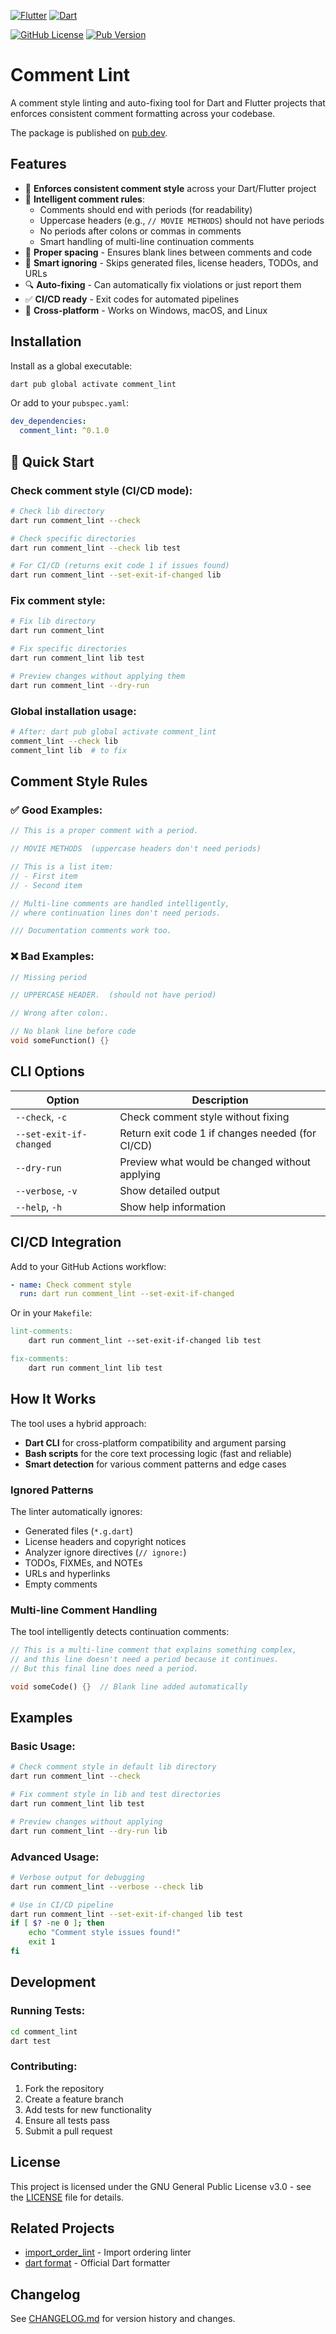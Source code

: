 [![Flutter](https://img.shields.io/badge/Flutter-%2302569B.svg?style=for-the-badge&logo=Flutter&logoColor=white)](https://flutter.dev)
[![Dart](https://img.shields.io/badge/dart-%230175C2.svg?style=for-the-badge&logo=dart&logoColor=white)](https://dart.dev)

[![GitHub License](https://img.shields.io/github/license/anusii/comment_lint)](https://raw.githubusercontent.com/anusii/comment_lint/main/LICENSE)
[![Pub Version](https://img.shields.io/pub/v/comment_lint?label=pub.dev&labelColor=333940&logo=flutter)](https://pub.dev/packages/comment_lint)

# Comment Lint

A comment style linting and auto-fixing tool for Dart and Flutter projects that enforces consistent comment formatting across your codebase.

The package is published on [pub.dev](https://pub.dev/packages/comment_lint).

## Features

- 🔧 **Enforces consistent comment style** across your Dart/Flutter project
- 📝 **Intelligent comment rules**:
  - Comments should end with periods (for readability)
  - Uppercase headers (e.g., `// MOVIE METHODS`) should not have periods
  - No periods after colons or commas in comments
  - Smart handling of multi-line continuation comments
- 📏 **Proper spacing** - Ensures blank lines between comments and code
- 🎯 **Smart ignoring** - Skips generated files, license headers, TODOs, and URLs
- 🔍 **Auto-fixing** - Can automatically fix violations or just report them
- ✅ **CI/CD ready** - Exit codes for automated pipelines
- 🚀 **Cross-platform** - Works on Windows, macOS, and Linux

## Installation

Install as a global executable:

```bash
dart pub global activate comment_lint
```

Or add to your `pubspec.yaml`:

```yaml
dev_dependencies:
  comment_lint: ^0.1.0
```

## 🎯 Quick Start

### Check comment style (CI/CD mode):
```bash
# Check lib directory
dart run comment_lint --check

# Check specific directories
dart run comment_lint --check lib test

# For CI/CD (returns exit code 1 if issues found)
dart run comment_lint --set-exit-if-changed lib
```

### Fix comment style:
```bash
# Fix lib directory
dart run comment_lint

# Fix specific directories
dart run comment_lint lib test

# Preview changes without applying them
dart run comment_lint --dry-run
```

### Global installation usage:
```bash
# After: dart pub global activate comment_lint
comment_lint --check lib
comment_lint lib  # to fix
```

## Comment Style Rules

### ✅ Good Examples:
```dart
// This is a proper comment with a period.

// MOVIE METHODS  (uppercase headers don't need periods)

// This is a list item:
// - First item
// - Second item

// Multi-line comments are handled intelligently,
// where continuation lines don't need periods.

/// Documentation comments work too.
```

### ❌ Bad Examples:
```dart
// Missing period

// UPPERCASE HEADER.  (should not have period)

// Wrong after colon:.

// No blank line before code
void someFunction() {}
```

## CLI Options

| Option | Description |
|--------|-------------|
| `--check`, `-c` | Check comment style without fixing |
| `--set-exit-if-changed` | Return exit code 1 if changes needed (for CI/CD) |
| `--dry-run` | Preview what would be changed without applying |
| `--verbose`, `-v` | Show detailed output |
| `--help`, `-h` | Show help information |

## CI/CD Integration

Add to your GitHub Actions workflow:

```yaml
- name: Check comment style
  run: dart run comment_lint --set-exit-if-changed
```

Or in your `Makefile`:

```makefile
lint-comments:
	dart run comment_lint --set-exit-if-changed lib test

fix-comments:
	dart run comment_lint lib test
```

## How It Works

The tool uses a hybrid approach:
- **Dart CLI** for cross-platform compatibility and argument parsing
- **Bash scripts** for the core text processing logic (fast and reliable)
- **Smart detection** for various comment patterns and edge cases

### Ignored Patterns

The linter automatically ignores:
- Generated files (`*.g.dart`)
- License headers and copyright notices
- Analyzer ignore directives (`// ignore:`)
- TODOs, FIXMEs, and NOTEs
- URLs and hyperlinks
- Empty comments

### Multi-line Comment Handling

The tool intelligently detects continuation comments:

```dart
// This is a multi-line comment that explains something complex,
// and this line doesn't need a period because it continues.
// But this final line does need a period.

void someCode() {}  // Blank line added automatically
```

## Examples

### Basic Usage:
```bash
# Check comment style in default lib directory
dart run comment_lint --check

# Fix comment style in lib and test directories
dart run comment_lint lib test

# Preview changes without applying
dart run comment_lint --dry-run lib
```

### Advanced Usage:
```bash
# Verbose output for debugging
dart run comment_lint --verbose --check lib

# Use in CI/CD pipeline
dart run comment_lint --set-exit-if-changed lib test
if [ $? -ne 0 ]; then
    echo "Comment style issues found!"
    exit 1
fi
```

## Development

### Running Tests:
```bash
cd comment_lint
dart test
```

### Contributing:
1. Fork the repository
2. Create a feature branch
3. Add tests for new functionality
4. Ensure all tests pass
5. Submit a pull request

## License

This project is licensed under the GNU General Public License v3.0 - see the [LICENSE](LICENSE) file for details.

## Related Projects

- [import_order_lint](https://pub.dev/packages/import_order_lint) - Import ordering linter
- [dart format](https://dart.dev/tools/dart-format) - Official Dart formatter

## Changelog

See [CHANGELOG.md](CHANGELOG.md) for version history and changes.